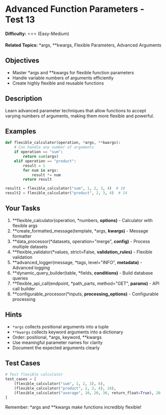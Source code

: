 # Advanced Function Parameters - Test 13

**Difficulty:** ⭐⭐⭐ (Easy-Medium)

**Related Topics:** *args, **kwargs, Flexible Parameters, Advanced Arguments

## Objectives

- Master *args and **kwargs for flexible function parameters
- Handle variable numbers of arguments efficiently
- Create highly flexible and reusable functions

## Description

Learn advanced parameter techniques that allow functions to accept varying numbers of arguments, making them more flexible and powerful.

## Examples

```python
def flexible_calculator(operation, *args, **kwargs):
    # Can handle any number of arguments
    if operation == "sum":
        return sum(args)
    elif operation == "product":
        result = 1
        for num in args:
            result *= num
        return result

result1 = flexible_calculator("sum", 1, 2, 3, 4)  # 10
result2 = flexible_calculator("product", 2, 3, 4)  # 24
```

## Your Tasks

1. **flexible_calculator(operation, *numbers, **options)** - Calculator with flexible args
2. **create_formatted_message(template, *args, **kwargs)** - Message formatter
3. **data_processor(*datasets, operation="merge", **config)** - Process multiple datasets
4. **flexible_validator(*values, strict=False, **validation_rules)** - Flexible validation
5. **advanced_logger(message, *tags, level="INFO", **metadata)** - Advanced logging
6. **dynamic_query_builder(table, *fields, **conditions)** - Build database queries
7. **flexible_api_call(endpoint, *path_parts, method="GET", **params)** - API call builder
8. **configurable_processor(*inputs, **processing_options)** - Configurable processing

## Hints

- `*args` collects positional arguments into a tuple
- `**kwargs` collects keyword arguments into a dictionary
- Order: positional, *args, keyword, **kwargs
- Use meaningful parameter names for clarity
- Document the expected arguments clearly

## Test Cases

```python
# Test flexible calculator
test_cases = [
    (flexible_calculator("sum", 1, 2, 3), 6),
    (flexible_calculator("product", 2, 3, 4), 24),
    (flexible_calculator("average", 10, 20, 30, return_float=True), 20.0)
]
```

Remember: *args and **kwargs make functions incredibly flexible!
